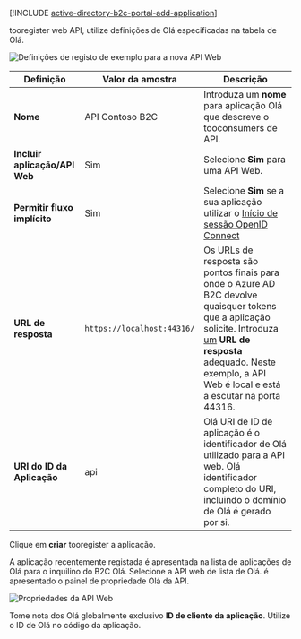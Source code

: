 [!INCLUDE [active-directory-b2c-portal-add-application](active-directory-b2c-portal-add-application.md)]

tooregister web API, utilize definições de Olá especificadas na tabela de Olá.

![Definições de registo de exemplo para a nova API Web](./media/active-directory-b2c-register-web-api/b2c-new-web-api-settings.png)

| Definição      | Valor da amostra  | Descrição                                        |
| ------------ | ------- | -------------------------------------------------- |
| **Nome** | API Contoso B2C | Introduza um **nome** para aplicação Olá que descreve o tooconsumers de API. | 
| **Incluir aplicação/API Web** | Sim | Selecione **Sim** para uma API Web. |
| **Permitir fluxo implícito** | Sim | Selecione **Sim** se a sua aplicação utilizar o [Início de sessão OpenID Connect](../articles/active-directory-b2c/active-directory-b2c-reference-oidc.md) |
| **URL de resposta** | `https://localhost:44316/` | Os URLs de resposta são pontos finais para onde o Azure AD B2C devolve quaisquer tokens que a aplicação solicite. Introduza [um](../articles/active-directory-b2c/active-directory-b2c-app-registration.md#choosing-a-web-app-or-api-reply-url) **URL de resposta** adequado. Neste exemplo, a API Web é local e está a escutar na porta 44316. |
| **URI do ID da Aplicação** | api | Olá URI de ID de aplicação é o identificador de Olá utilizado para a API web. Olá identificador completo do URI, incluindo o domínio de Olá é gerado por si. |

Clique em **criar** tooregister a aplicação.

A aplicação recentemente registada é apresentada na lista de aplicações de Olá para o inquilino do B2C Olá. Selecione a API web de lista de Olá. é apresentado o painel de propriedade Olá da API.

![Propriedades da API Web](./media/active-directory-b2c-register-web-api/b2c-web-api-properties.png)

Tome nota dos Olá globalmente exclusivo **ID de cliente da aplicação**. Utilize o ID de Olá no código da aplicação.
